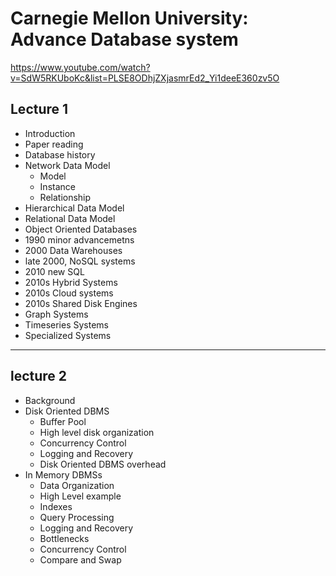 # Carnegie Mellon University: Advance Database system

https://www.youtube.com/watch?v=SdW5RKUboKc&list=PLSE8ODhjZXjasmrEd2_Yi1deeE360zv5O


## Lecture 1
- Introduction
- Paper reading
- Database history
- Network Data Model
  - Model
  - Instance
  - Relationship
- Hierarchical Data Model
- Relational Data Model
- Object Oriented Databases
- 1990 minor advancemetns
- 2000 Data Warehouses
- late 2000, NoSQL systems
- 2010 new SQL
- 2010s Hybrid Systems
- 2010s Cloud systems
- 2010s Shared Disk Engines
- Graph Systems
- Timeseries Systems
- Specialized Systems
---

## lecture 2
- Background
- Disk Oriented DBMS
  - Buffer Pool
  - High level disk organization
  - Concurrency Control
  - Logging and Recovery
  - Disk Oriented DBMS overhead
- In Memory DBMSs
  - Data Organization
  - High Level example
  - Indexes
  - Query Processing
  - Logging and Recovery
  - Bottlenecks
  - Concurrency Control
  - Compare and Swap
